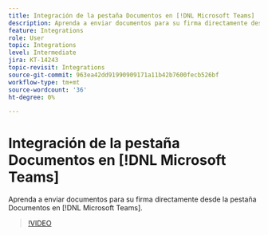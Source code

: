 ```yaml
---
title: Integración de la pestaña Documentos en [!DNL Microsoft Teams]
description: Aprenda a enviar documentos para su firma directamente desde la pestaña Documentos en [!DNL Microsoft Teams]
feature: Integrations
role: User
topic: Integrations
level: Intermediate
jira: KT-14243
topic-revisit: Integrations
source-git-commit: 963ea42dd91990909171a11b42b7600fecb526bf
workflow-type: tm+mt
source-wordcount: '36'
ht-degree: 0%

---
```


# Integración de la pestaña Documentos en [!DNL Microsoft Teams]

Aprenda a enviar documentos para su firma directamente desde la pestaña Documentos en [!DNL Microsoft Teams].

>[!VIDEO](https://video.tv.adobe.com/v/3425477?quality=12&learn=on&hidetitle=true)
